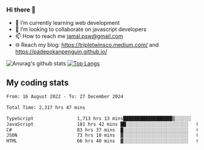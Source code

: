### Hi there 👋

<!--
**padepokanpenguin/padepokanpenguin** is a ✨ _special_ ✨ repository because its `README.md` (this file) appears on your GitHub profile.
-->

- 🌱 I’m currently learning  web development
- 👯 I’m looking to collaborate on javascript developers
- 📫 How to reach me jamal.psw@gmail.com
- 🌐 Reach my blog:
   https://tripletwinsco.medium.com/ and
   https://padepokanpenguin.github.io/

![Anurag's github stats](https://github-readme-stats.vercel.app/api?username=padepokanpenguin&count_private=true&disable_animations=false&show_icons=true&theme=default)
[![Top Langs](https://github-readme-stats.vercel.app/api/top-langs/?username=padepokanpenguin&theme=default&layout=compact)](https://github.com/padepokanpenguin)

## My coding stats

<!--START_SECTION:waka-->

```txt
From: 16 August 2022 - To: 27 December 2024

Total Time: 2,317 hrs 47 mins

TypeScript                1,713 hrs 13 mins██████████████████▒░░░░░░   73.92 %
JavaScript                181 hrs 42 mins ██░░░░░░░░░░░░░░░░░░░░░░░   07.84 %
C#                        83 hrs 37 mins  █░░░░░░░░░░░░░░░░░░░░░░░░   03.61 %
JSON                      73 hrs 18 mins  ▓░░░░░░░░░░░░░░░░░░░░░░░░   03.16 %
HTML                      66 hrs 40 mins  ▓░░░░░░░░░░░░░░░░░░░░░░░░   02.88 %
```

<!--END_SECTION:waka-->



